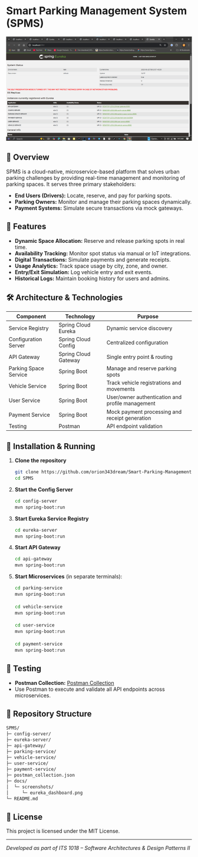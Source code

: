 # Smart Parking Management System (SPMS)

![Eureka Dashboard](./docs/screenshots/eureka_dashboard.png)

## 📖 Overview

SPMS is a cloud-native, microservice-based platform that solves urban parking challenges by providing real-time management and monitoring of parking spaces. It serves three primary stakeholders:

* **End Users (Drivers):** Locate, reserve, and pay for parking spots.
* **Parking Owners:** Monitor and manage their parking spaces dynamically.
* **Payment Systems:** Simulate secure transactions via mock gateways.

## 🎯 Features

* **Dynamic Space Allocation:** Reserve and release parking spots in real time.
* **Availability Tracking:** Monitor spot status via manual or IoT integrations.
* **Digital Transactions:** Simulate payments and generate receipts.
* **Usage Analytics:** Track space usage by city, zone, and owner.
* **Entry/Exit Simulation:** Log vehicle entry and exit events.
* **Historical Logs:** Maintain booking history for users and admins.

## 🛠️ Architecture & Technologies

| Component             | Technology           | Purpose                                          |
| --------------------- | -------------------- | ------------------------------------------------ |
| Service Registry      | Spring Cloud Eureka  | Dynamic service discovery                        |
| Configuration Server  | Spring Cloud Config  | Centralized configuration                        |
| API Gateway           | Spring Cloud Gateway | Single entry point & routing                     |
| Parking Space Service | Spring Boot          | Manage and reserve parking spots                 |
| Vehicle Service       | Spring Boot          | Track vehicle registrations and movements        |
| User Service          | Spring Boot          | User/owner authentication and profile management |
| Payment Service       | Spring Boot          | Mock payment processing and receipt generation   |
| Testing               | Postman              | API endpoint validation                          |

## 🚀 Installation & Running

1. **Clone the repository**

   ```sh
   git clone https://github.com/orion343dream/Smart-Parking-Management-System.git
   cd SPMS
   ```
2. **Start the Config Server**

   ```sh
   cd config-server
   mvn spring-boot:run
   ```
3. **Start Eureka Service Registry**

   ```sh
   cd eureka-server
   mvn spring-boot:run
   ```
4. **Start API Gateway**

   ```sh
   cd api-gateway
   mvn spring-boot:run
   ```
5. **Start Microservices** (in separate terminals):

   ```sh
   cd parking-service
   mvn spring-boot:run

   cd vehicle-service
   mvn spring-boot:run

   cd user-service
   mvn spring-boot:run

   cd payment-service
   mvn spring-boot:run
   ```

## 🧪 Testing

* **Postman Collection:** [Postman Collection](./postman_collection.json)
* Use Postman to execute and validate all API endpoints across microservices.

## 📂 Repository Structure

```
SPMS/
├─ config-server/
├─ eureka-server/
├─ api-gateway/
├─ parking-service/
├─ vehicle-service/
├─ user-service/
├─ payment-service/
├─ postman_collection.json
├─ docs/
│  └─ screenshots/
│     └─ eureka_dashboard.png
└─ README.md
```

## 📜 License

This project is licensed under the MIT License.

---

*Developed as part of ITS 1018 – Software Architectures & Design Patterns II*
